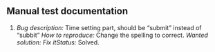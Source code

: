 ## Manual test documentation ##


  1. *Bug description:* Time setting part, should be “submit” instead of “subbit”
     *How to reproduce:* Change the spelling to correct.
     *Wanted solution:* 
     *Fix itStatus:* Solved.
